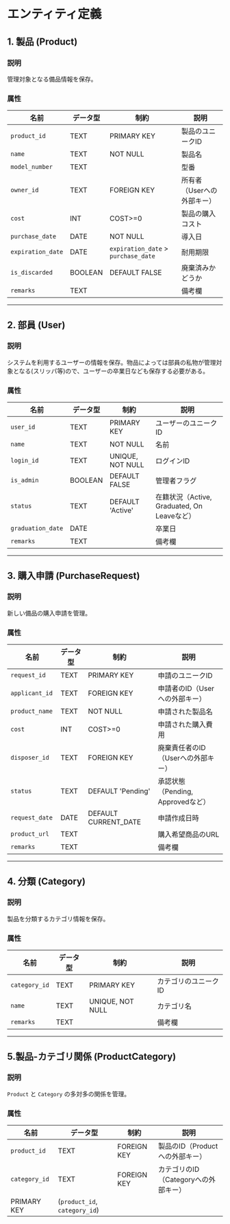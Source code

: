 # エンティティ定義

## 1. 製品 (Product)
### 説明
管理対象となる備品情報を保存。

### 属性
| 名前              | データ型 | 制約                                 | 説明                       |
| ----------------- | -------- | ------------------------------------ | -------------------------- |
| `product_id`      | TEXT     | PRIMARY KEY                          | 製品のユニークID           |
| `name`            | TEXT     | NOT NULL                             | 製品名                     |
| `model_number`    | TEXT     |                                      | 型番                       |
| `owner_id`        | TEXT     | FOREIGN KEY                          | 所有者（Userへの外部キー） |
| `cost`            | INT      | COST>=0                              | 製品の購入コスト           |
| `purchase_date`   | DATE     | NOT NULL                             | 導入日                     |
| `expiration_date` | DATE     | `expiration_date` >  `purchase_date` | 耐用期限                   |
| `is_discarded`    | BOOLEAN  | DEFAULT FALSE                        | 廃棄済みかどうか           |
| `remarks`         | TEXT     |                                      | 備考欄                     |

---

## 2. 部員 (User)
### 説明
システムを利用するユーザーの情報を保存。物品によっては部員の私物が管理対象となる(スリッパ等)ので、ユーザーの卒業日なども保存する必要がある。

### 属性
| 名前              | データ型 | 制約             | 説明                                        |
| ----------------- | -------- | ---------------- | ------------------------------------------- |
| `user_id`         | TEXT     | PRIMARY KEY      | ユーザーのユニークID                        |
| `name`            | TEXT     | NOT NULL         | 名前                                        |
| `login_id`        | TEXT     | UNIQUE, NOT NULL | ログインID                                  |
| `is_admin`        | BOOLEAN  | DEFAULT FALSE    | 管理者フラグ                                |
| `status`          | TEXT     | DEFAULT 'Active' | 在籍状況（Active, Graduated, On Leaveなど） |
| `graduation_date` | DATE     |                  | 卒業日                                      |
| `remarks`         | TEXT     |                  | 備考欄                                      |


---

## 3. 購入申請 (PurchaseRequest)
### 説明
新しい備品の購入申請を管理。

### 属性
| 名前            | データ型 | 制約                 | 説明                               |
| --------------- | -------- | -------------------- | ---------------------------------- |
| `request_id`    | TEXT     | PRIMARY KEY          | 申請のユニークID                   |
| `applicant_id`  | TEXT     | FOREIGN KEY          | 申請者のID（Userへの外部キー）     |
| `product_name`  | TEXT     | NOT NULL             | 申請された製品名                   |
| `cost`          | INT      | COST>=0              | 申請された購入費用                 |
| `disposer_id`   | TEXT     | FOREIGN KEY          | 廃棄責任者のID（Userへの外部キー） |
| `status`        | TEXT     | DEFAULT 'Pending'    | 承認状態（Pending, Approvedなど）  |
| `request_date ` | DATE     | DEFAULT CURRENT_DATE | 申請作成日時                       |
| `product_url`   | TEXT     |                      | 購入希望商品のURL                  |
| `remarks`       | TEXT     |                      | 備考欄                             |

---

## 4. 分類 (Category)
### 説明
製品を分類するカテゴリ情報を保存。

### 属性
| 名前          | データ型 | 制約             | 説明                 |
| ------------- | -------- | ---------------- | -------------------- |
| `category_id` | TEXT     | PRIMARY KEY      | カテゴリのユニークID |
| `name`        | TEXT     | UNIQUE, NOT NULL | カテゴリ名           |
| `remarks`     | TEXT     |                  | 備考欄               |
---

## 5.製品-カテゴリ関係 (ProductCategory)
### 説明
`Product` と `Category` の多対多の関係を管理。

### 属性
| 名前          | データ型                      | 制約        | 説明                                 |
| ------------- | ----------------------------- | ----------- | ------------------------------------ |
| `product_id`  | TEXT                          | FOREIGN KEY | 製品のID（Productへの外部キー）      |
| `category_id` | TEXT                          | FOREIGN KEY | カテゴリのID（Categoryへの外部キー） |
| PRIMARY KEY   | (`product_id`, `category_id`) |             |


